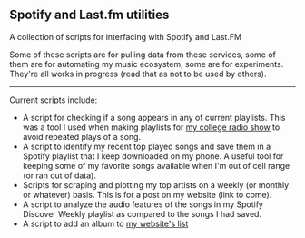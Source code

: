 ## Spotify and Last.fm utilities

A collection of scripts for interfacing with Spotify and Last.FM

Some of these scripts are for pulling data from these services, some of them are for automating my music ecosystem, some are for experiments. They're all works in progress (read that as not to be used by others).

---

Current scripts include:

- A script for checking if a song appears in any of current playlists. This was a tool I used when making playlists for [my college radio show](http://link.ben-tanen.com/papaT/) to avoid repeated plays of a song.
- A script to identify my recent top played songs and save them in a Spotify playlist that I keep downloaded on my phone. A useful tool for keeping some of my favorite songs available when I'm out of cell range (or ran out of data).
- Scripts for scraping and plotting my top artists on a weekly (or monthly or whatever) basis. This is for a post on my website (link to come).
- A script to analyze the audio features of the songs in my Spotify Discover Weekly playlist as compared to the songs I had saved.
- A script to add an album to [my website's list](http://link.ben-tanen/vinyl)
